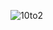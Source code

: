 ![10to2](https://user-images.githubusercontent.com/95197594/150248749-783ea390-19e4-435b-a5bb-839dd123d2f1.JPG)
